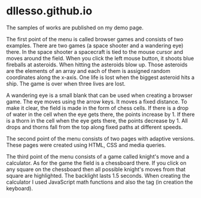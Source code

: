 # dllesso.github.io

The samples of works are published on my demo page.

The first point of the menu is called browser games and consists of two examples.
There are two games (a space shooter and a wandering eye) there. In the space shooter a spacecraft is tied to the mouse cursor and moves around the field. When you click the left mouse button, it shoots blue fireballs at asteroids. When hitting the asteroids blow up. Those asteroids are the elements of an array and each of them is assigned random coordinates along the x-axis. One life is lost when the biggest asteroid hits a ship. The game is over when three lives are lost.

A wandering eye is a small blank that can be used when creating a browser game. The eye moves using the arrow keys. It moves a fixed distance. To make it clear, the field is made in the form of chess cells. If there is a drop of water in the cell when the eye gets there, the points increase by 1. If there is a thorn in the cell when the eye gets there, the points decrease by 1. All drops and thorns fall from the top along fixed paths at different speeds.

The second point of the menu consists of two pages with adaptive versions. These pages were created using HTML, CSS and media queries.

The third point of the menu consists of a game called knight's move and a calculator. As for the game the field is a chessboard there. If you click on any square on the chessboard then all possible knight's moves from that square are highlighted. The backlight lasts 1.5 seconds.
When creating the calculator I used JavaScript math functions and also the <table> tag (in creation the keyboard).
